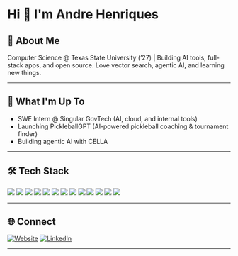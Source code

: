# Hi 👋 I'm Andre Henriques

## 🦾 About Me
Computer Science @ Texas State University (’27) | Building AI tools, full-stack apps, and open source. Love vector search, agentic AI, and learning new things.

---

## 🚀 What I'm Up To
- SWE Intern @ Singular GovTech (AI, cloud, and internal tools)
- Launching PickleballGPT (AI-powered pickleball coaching & tournament finder)
- Building agentic AI with CELLA

---

## 🛠️ Tech Stack

<p>
  <img src="https://img.shields.io/badge/Python-3670A0?style=for-the-badge&logo=python&logoColor=fff"/>
  <img src="https://img.shields.io/badge/Java-007396?style=for-the-badge&logo=java&logoColor=fff"/>
  <img src="https://img.shields.io/badge/TypeScript-3178c6?style=for-the-badge&logo=typescript&logoColor=fff"/>
  <img src="https://img.shields.io/badge/JavaScript-f7df1e?style=for-the-badge&logo=javascript&logoColor=000"/>
  <img src="https://img.shields.io/badge/C++-00599C?style=for-the-badge&logo=cplusplus&logoColor=fff"/>
  <img src="https://img.shields.io/badge/SQL-336791?style=for-the-badge&logo=postgresql&logoColor=fff"/>
  <img src="https://img.shields.io/badge/React-20232a?style=for-the-badge&logo=react&logoColor=61dafb"/>
  <img src="https://img.shields.io/badge/Next.js-000?style=for-the-badge&logo=next.js&logoColor=fff"/>
  <img src="https://img.shields.io/badge/Spring_Boot-6DB33F?style=for-the-badge&logo=springboot&logoColor=fff"/>
  <img src="https://img.shields.io/badge/FastAPI-009688?style=for-the-badge&logo=fastapi&logoColor=fff"/>
  <img src="https://img.shields.io/badge/Docker-2496ED?style=for-the-badge&logo=docker&logoColor=fff"/>
  <img src="https://img.shields.io/badge/AWS-232F3E?style=for-the-badge&logo=amazonaws&logoColor=fff"/>
  <img src="https://img.shields.io/badge/Git-F05032?style=for-the-badge&logo=git&logoColor=fff"/>
</p>

---

## 🌐 Connect

[![Website](https://img.shields.io/badge/Website-andre--h.dev-0A66C2?style=flat-square&logo=internet-explorer&logoColor=white)](https://andre-h.dev)
[![LinkedIn](https://img.shields.io/badge/LinkedIn-drehenriques-0A66C2?style=flat-square&logo=linkedin&logoColor=white)](https://linkedin.com/in/drehenriques)

---
